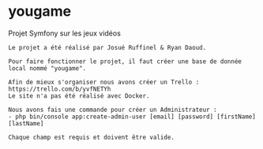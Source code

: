 # yougame


 Projet Symfony sur les jeux vidéos

 	Le projet a été réalisé par Josué Ruffinel & Ryan Daoud.

 	Pour faire fonctionner le projet, il faut créer une base de donnée local nommé "yougame".
 	
	Afin de mieux s'organiser nous avons créer un Trello : https://trello.com/b/yvfNETYh
  	Le site n'a pas été réalisé avec Docker.

  	Nous avons fais une commande pour créer un Administrateur : 
  	- php bin/console app:create-admin-user [email] [password] [firstName] [lastName]

  	Chaque champ est requis et doivent être valide.
